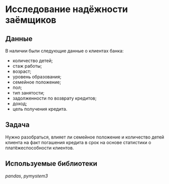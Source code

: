 # Исследование надёжности заёмщиков


## Данные

В наличии были следующие данные о клиентах банка:
- количество детей;
- стаж работы;
- возраст;
- уровень образования;
- семейное положение;
- пол;
- тип занятости;
- задолженности по возврату кредитов;
- доход;
- цель получения кредита.

## Задача

Нужно разобраться, влияет ли семейное положение и количество детей клиента на факт погашения кредита в срок на основе статистики о платёжеспособности клиентов.  

## Используемые библиотеки
*pandas*, *pymystem3*
